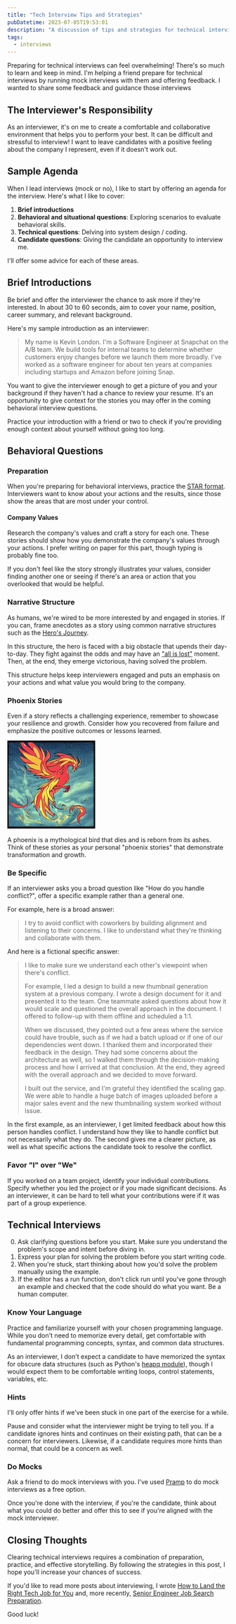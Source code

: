 ```yaml
---
title: "Tech Interview Tips and Strategies"
pubDatetime: 2023-07-05T19:53:01
description: "A discussion of tips and strategies for technical interviews"
tags:
  - interviews
---
```


Preparing for technical interviews can feel overwhelming!
There's so much to learn and keep in mind.
I'm helping a friend prepare for technical interviews by running mock interviews
with them and offering feedback. I wanted to share some feedback
and guidance those interviews

## The Interviewer's Responsibility

As an interviewer, it's on me to create a comfortable
and collaborative environment that helps you to perform your best.
It can be difficult and stressful to interview!
I want to leave candidates with a positive feeling
about the company I represent, even if it doesn't work out.

## Sample Agenda

When I lead interviews (mock or no), I like to start by offering an agenda for
the interview. Here's what I like to cover:

1. **Brief introductions**
2. **Behavioral and situational questions**: Exploring scenarios to evaluate behavioral skills.
3. **Technical questions**: Delving into system design / coding.
4. **Candidate questions**: Giving the candidate an opportunity to interview me.

I'll offer some advice for each of these areas.

## Brief Introductions

Be brief and offer the interviewer the chance to ask more if they're interested.
In about 30 to 60 seconds, aim to cover your name, position, career summary,
and relevant background.

Here's my sample introduction as an interviewer:

> My name is Kevin London. I'm a Software Engineer at Snapchat
> on the A/B team. We build tools
> for internal teams to determine whether customers enjoy changes
> before we launch them more broadly. I've worked as a software engineer for about
> ten years at companies including startups and Amazon before joining Snap.

You want to give the interviewer enough to get a picture of you and your
background if they haven't had a chance to review your resume. It's
an opportunity to give context for the stories you may offer in the coming
behavioral interview questions.

Practice your introduction with a friend or two to check if you're providing
enough context about yourself without going too long.

## Behavioral Questions

### Preparation

When you're preparing for behavioral interviews, practice the
[STAR
format](https://www.indeed.com/career-advice/interviewing/how-to-use-the-star-interview-response-technique).
Interviewers want to know about your actions and the results, since those show
the areas that are most under your control.

#### Company Values

Research the company's values and craft a story for each one.
These stories should show how you demonstrate the company's values through your actions.
I prefer writing on paper for this part, though typing is probably fine too.

If you don't feel like the story strongly illustrates your values, consider finding another one
or seeing if there's an area or action that you overlooked that would be helpful.

### Narrative Structure

As humans, we're wired to be more interested by and engaged in stories.
If you can, frame anecdotes as a story using common narrative structures
such as the [Hero's Journey](https://en.wikipedia.org/wiki/Hero%27s_journey).

In this structure, the hero is faced with a big obstacle that upends
their day-to-day. They fight against the odds and may have an ["all is
lost"](https://storygrid.com/the-all-is-lost-moment-2/) moment. Then, at the
end, they emerge victorious, having solved the problem.

This structure helps keep interviewers engaged and puts an emphasis on your
actions and what value you would bring to the company.

### Phoenix Stories

Even if a story reflects a challenging experience, remember to showcase your
resilience and growth. Consider how you recovered from failure and emphasize the
positive outcomes or lessons learned.

![Phoenix art](/assets/phoenix_sm.jpeg)

A phoenix is a mythological bird that dies and is reborn from its ashes.
Think of these stories as your personal "phoenix stories" that demonstrate
transformation and growth.

### Be Specific

If an interviewer asks you a broad question like "How do you handle conflict?",
offer a specific example rather than a general one.

For example, here is a broad answer:

> I try to avoid conflict with coworkers by building alignment and listening to
> their concerns. I like to understand what they're thinking and collaborate with
> them.

And here is a fictional specific answer:

> I like to make sure we understand each other's viewpoint when there's conflict.
>
> For example, I led a design to build a new thumbnail generation system at a
> previous company. I wrote a design document for it and presented it to the team.
> One teammate asked questions about how it would scale and questioned the
> overall approach in the document. I offered to follow-up with them offline and
> scheduled a 1:1.
>
> When we discussed, they pointed out a few areas where the
> service could have trouble, such as if we had a batch upload or if one of our
> dependencies went down. I thanked them and incorporated their feedback in the
> design. They had some concerns about the architecture as well, so I walked them
> through the decision-making process and how I arrived at that conclusion. At the
> end, they agreed with the overall approach and we decided to move forward.
>
> I built out the service, and I'm grateful they identified the
> scaling gap. We were able to handle a huge batch of images uploaded before a major
> sales event and the new thumbnailing system worked without issue.

In the first example, as an interviewer, I get limited feedback about how
this person handles conflict. I understand how they like to handle conflict but
not necessarily what they do. The second gives me a clearer picture, as well as
what specific actions the candidate took to resolve the conflict.

### Favor "I" over "We"

If you worked on a team project, identify your individual contributions.
Specify whether you led the project or if you made significant decisions.
As an interviewer, it can be hard to tell what your contributions were if
it was part of a group experience.

## Technical Interviews

0. Ask clarifying questions before you start. Make sure you understand the
   problem's scope and intent before diving in.
1. Express your plan for solving the problem before you start writing code.
2. When you're stuck, start thinking about how you'd solve the problem manually
   using the example.
3. If the editor has a run function, don't click run until you've gone through
   an example and checked that the code should do what you want. Be a human
   computer.

### Know Your Language

Practice and familiarize yourself with your chosen programming language. While
you don't need to memorize every detail, get comfortable with
fundamental programming concepts, syntax, and common data structures.

As an interviewer, I don't expect a candidate to have memorized the syntax for
obscure data structures (such as Python's [heapq module](https://docs.python.org/3/library/heapq.html)), though I would expect
them to be comfortable writing loops, control statements, variables, etc.

### Hints

I'll only offer hints if we've been stuck in one part of the exercise for a while.

Pause and consider what the interviewer might be trying to tell you.
If a candidate ignores hints and continues on their existing
path, that can be a concern for interviewers. Likewise, if a candidate requires
more hints than normal, that could be a concern as well.

### Do Mocks

Ask a friend to do mock interviews with you.
I've used [Pramp](https://www.pramp.com/) to do mock interviews as a free option.

Once you're done with the interview,
if you're the candidate, think about what you could do better and offer
this to see if you're aligned with the mock interviewer.

## Closing Thoughts

Clearing technical interviews requires a combination of preparation, practice,
and effective storytelling. By following the strategies in this post, I hope you'll
increase your chances of success.

If you'd like to read more posts about interviewing, I wrote
[How to Land the Right Tech Job for You](https://www.kevinlondon.com/2016/01/21/job-hunt-guide) and, more
recently,
[Senior Engineer Job Search Preparation](https://www.kevinlondon.com/2023/05/02/senior-engineer-job-search-preparation).

Good luck!
